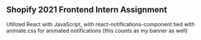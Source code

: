 ## Shopify 2021 Frontend Intern Assignment

Utilized React with JavaScript, with react-notifications-component tied with animate.css for animated notifications (this counts as my banner as well)
